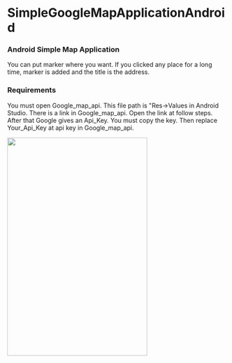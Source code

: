 # SimpleGoogleMapApplicationAndroid

### Android Simple Map Application 

You can put marker where you want. If you clicked any place for a long time, marker is added and the title is the address.

### Requirements
You must open Google_map_api. This file path is "Res->Values in Android Studio. There is a link in Google_map_api. Open the link at follow steps. After that Google gives an Api_Key. You must copy the key. Then replace Your_Api_Key at api key in Google_map_api. 


<img src="https://user-images.githubusercontent.com/32914909/52843184-74c8cd80-3112-11e9-8557-e0bbabe48388.png" width="320" height="500">
